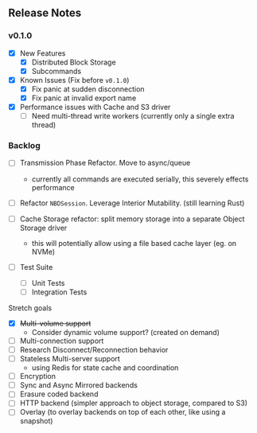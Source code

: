 ## Release Notes

### v0.1.0

* [x] New Features
  * [x] Distributed Block Storage
  * [x] Subcommands

* [x] Known Issues (Fix before `v0.1.0`)
  * [x] Fix panic at sudden disconnection
  * [x] Fix panic at invalid export name
* [x] Performance issues with Cache and S3 driver
  * [ ] Need multi-thread write workers (currently only a single extra thread)

### Backlog

* [ ] Transmission Phase Refactor. Move to async/queue
  * currently all commands are executed serially, this severely effects performance
* [ ] Refactor `NBDSession`. Leverage Interior Mutability. (still learning Rust)
* [ ] Cache Storage refactor: split memory storage into a separate Object Storage driver
  * this will potentially allow using a file based cache layer (eg. on NVMe)

* [ ] Test Suite
  * [ ] Unit Tests
  * [ ] Integration Tests

Stretch goals

* [x] ~~Multi-volume support~~
  * Consider dynamic volume support? (created on demand)
* [ ] Multi-connection support
* [ ] Research Disconnect/Reconnection behavior
* [ ] Stateless Multi-server support
  * using Redis for state cache and coordination
* [ ] Encryption
* [ ] Sync and Async Mirrored backends
* [ ] Erasure coded backend
* [ ] HTTP backend (simpler approach to object storage, compared to S3)
* [ ] Overlay (to overlay backends on top of each other, like using a snapshot)
